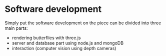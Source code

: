 # Software development

Simply put the software development on the piece can be divided into three main parts:
- rendering butterflies with three.js
- server and database part using node.js and mongoDB
- interaction (computer vision using depth cameras)

